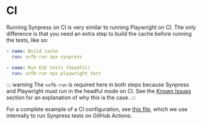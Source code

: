 # CI

Running Synpress on CI is very similar to running Playwright on CI. The only difference is that you need an extra step to build the cache before running the tests, like so:

```yaml
- name: Build cache
  run: xvfb-run npx synpress

- name: Run E2E tests (headful)
  run: xvfb-run npx playwright test
```

::: warning
The `xvfb-run` is required here in both steps because Synpress and Playwright must run in the headful mode on CI. See the [Known Issues](/docs/known-issues) section for an explanation of why this is the case.
:::

For a complete example of a CI configuration, see [this file](https://github.com/Synthetixio/synpress/blob/new-dawn/.github/workflows/test.yml#L30), which we use internally to run Synpress tests on GitHub Actions.

